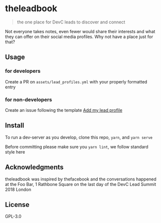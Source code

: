 # theleadbook

> the one place for DevC leads to discover and connect

Not everyone takes notes, even fewer would share their interests and what they can offer on their social media profiles. Why not have a place just for that?

## Usage

### for developers

Create a PR on `assets/lead_profiles.yml` with your properly formatted entry

### for non-developers

Create an issue following the template [Add my lead profile](https://github.com/yipcma/theleadbook/issues/new?template=add-my-lead-profile.md)

## Install

To run a dev-server as you develop, clone this repo, `yarn`, and `yarn serve`

Before committing please make sure you `yarn lint`, we follow standard style here

## Acknowledgments

theleadbook was inspired by thefacebook and the conversations happened at the Foo Bar, 1 Rathbone Square on the last day of the DevC Lead Summit 2018 London

## License

GPL-3.0
